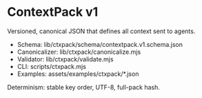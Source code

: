 # ContextPack v1
Versioned, canonical JSON that defines all context sent to agents.
- Schema: lib/ctxpack/schema/contextpack.v1.schema.json
- Canonicalizer: lib/ctxpack/canonicalize.mjs
- Validator: lib/ctxpack/validate.mjs
- CLI: scripts/ctxpack.mjs
- Examples: assets/examples/ctxpack/*.json

Determinism: stable key order, UTF-8, full-pack hash.
